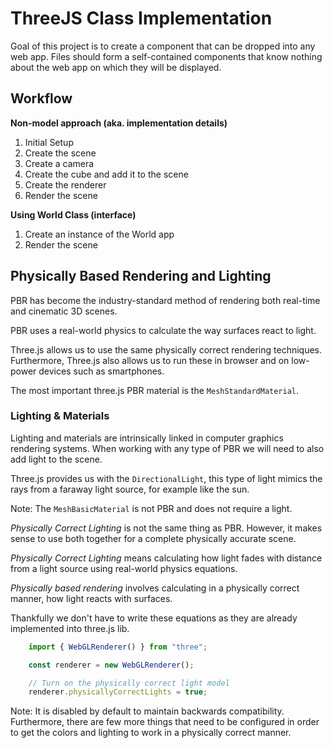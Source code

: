 # ThreeJS Class Implementation

Goal of this project is to create a component that can be dropped into any web app. Files should form a self-contained components that know nothing about the web app on which they will be displayed.

## Workflow

**Non-model approach (aka. implementation details)**

1. Initial Setup
2. Create the scene
3. Create a camera
4. Create the cube and add it to the scene
5. Create the renderer
6. Render the scene

**Using World Class (interface)**

1. Create an instance of the World app
2. Render the scene

## Physically Based Rendering and Lighting

PBR has become the industry-standard method of rendering both real-time and cinematic 3D scenes.

PBR uses a real-world physics to calculate the way surfaces react to light.

Three.js allows us to use the same physically correct rendering techniques. Furthermore, Three.js also allows us to run these in browser and on low-power devices such as smartphones.

The most important three.js PBR material is the `MeshStandardMaterial`.

### Lighting & Materials

Lighting and materials are intrinsically linked in computer graphics rendering systems. When working with any type of PBR we will need to also add light to the scene.

Three.js provides us with the `DirectionalLight`, this type of light mimics the rays from a faraway light source, for example like the sun.

Note: The `MeshBasicMaterial` is not PBR and does not require a light.

_Physically Correct Lighting_ is not the same thing as PBR. However, it makes sense to use both together for a complete physically accurate scene.

_Physically Correct Lighting_ means calculating how light fades with distance from a light source using real-world physics equations.

_Physically based rendering_ involves calculating in a physically correct manner, how light reacts with surfaces.

Thankfully we don't have to write these equations as they are already implemented into three.js lib.

```JavaScript
    import { WebGLRenderer() } from "three";

    const renderer = new WebGLRenderer();

    // Turn on the physically correct light model
    renderer.physicallyCorrectLights = true;
```

Note: It is disabled by default to maintain backwards compatibility. Furthermore, there are few more things that need to be configured in order to get the colors and lighting to work in a physically correct manner.
